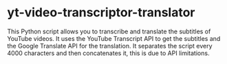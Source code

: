 # yt-video-transcriptor-translator
This Python script allows you to transcribe and translate the subtitles of YouTube videos. It uses the YouTube Transcript API to get the subtitles and the Google Translate API for the translation. It separates the script every 4000 characters and then concatenates it, this is due to API limitations.
